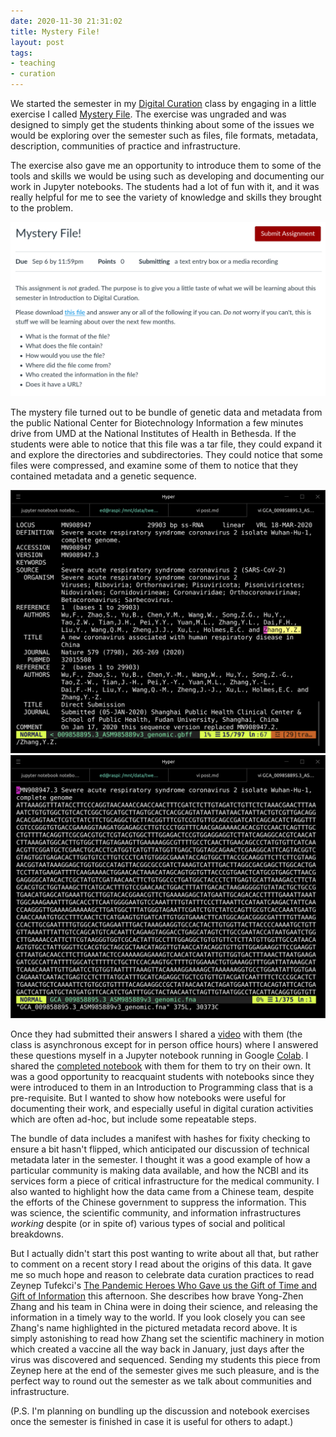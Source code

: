 ```yaml
---
date: 2020-11-30 21:31:02
title: Mystery File!
layout: post
tags:
- teaching
- curation
---
```


We started the semester in my [Digital Curation] class by engaging in a little
exercise I called [Mystery File]. The exercise was ungraded and was designed to
simply get the students thinking about some of the issues we would be exploring
over the semester such as files, file formats, metadata, description,
communities of practice and infrastructure.

The exercise also gave me an opportunity to introduce them to some of the tools and skills we would be using such as developing and documenting our work in Jupyter notebooks. The students had a lot of fun with it, and it was really helpful for me to see the variety of knowledge and skills they brought to the problem.

<a href="https://github.com/edsu/inst341/blob/master/modules/module-01/README.md"><img class="img-responsive" src="/images/mystery-file.png"></a>

The mystery file turned out to be bundle of genetic data and metadata from the
public  National Center for Biotechnology Information a few minutes drive from
UMD at the National Institutes of Health in Bethesda. If the students were able
to notice that this file was a tar file, they could expand it and explore the directories and subdirectories. They could notice that some files were compressed, and examine some of them to notice that they contained metadata and a genetic sequence.

<img class="img-responsive" src="/images/mystery-file-metadata.png">

<img class="img-responsive" src="/images/mystery-file-sequence.png">

Once they had submitted their answers I shared a [video] with them (the class is asynchronous except for in person office hours) where I answered these questions myself in a Jupyter notebook running in Google [Colab]. I shared the [completed notebook] with them for them to try on their own. It was a good opportunity to reacquaint students with notebooks since they were introduced to them in an Introduction to Programming class that is a pre-requisite. But I  wanted to show how notebooks were useful for documenting their work, and especially useful in digital curation activities which are often ad-hoc, but  include some repeatable steps.

The bundle of data includes a manifest with hashes for fixity checking to ensure a bit hasn't flipped, which anticipated our discussion of technical metadata later in the semester. I thought it was a good example of how a particular community is making data available, and how the NCBI and its services form a piece of critical infrastructure for the medical community. I also wanted to highlight how the data came from a Chinese team, despite the efforts of the Chinese government to suppress the information. This was science, the scientific community, and information infrastructures *working* despite (or in spite of) various types of social and political breakdowns.

But I actually didn't start this post wanting to write about all that, but rather to comment on a recent story I read about the origins of this data. It gave me so much hope and reason to celebrate data curation practices to read Zeynep Tufekci's [The Pandemic Heroes Who Gave us the Gift of Time and Gift of Information](https://zeynep.substack.com/p/the-pandemic-heroes-who-gave-us-the) this afternoon. She describes how brave Yong-Zhen Zhang and his team in China were in doing their science, and releasing the information in a timely way to the world. If you look closely you can see Zhang's name highlighted in the pictured metadata record above. It is simply astonishing to read how Zhang set the scientific machinery in motion which created a vaccine all the way back in January, just days after the virus was discovered and sequenced. Sending my students this piece from Zeynep here at the end of the semester gives me such pleasure, and is the perfect way to round out the semester as we talk about communities and infrastructure.

(P.S. I'm planning on bundling up the discussion and notebook exercises once the semester is finished in case it is useful for others to adapt.)

[Digital Curation]: https://github.com/edsu/inst341/#readme
[Mystery File]: https://github.com/edsu/inst341/blob/master/modules/module-01/README.md
[video]: https://tube.nocturlab.fr/videos/watch/71cd805b-195f-478e-995c-1633b4910fae
[completed notebook]: https://github.com/edsu/inst341/blob/master/modules/module-01/notebook.ipynb
[Colab]: https://github.com/edsu/inst341/blob/master/modules/module-01/notebook.ipynb
